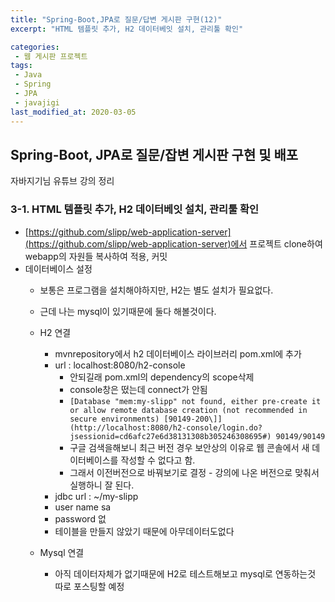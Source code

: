 ```yaml
---
title: "Spring-Boot,JPA로 질문/답변 게시판 구현(12)"
excerpt: "HTML 템플릿 추가, H2 데이터베잇 설치, 관리툴 확인"

categories:
 - 웹 게시판 프로젝트
tags:
 - Java
 - Spring
 - JPA
 - javajigi
last_modified_at: 2020-03-05
---
```




## Spring-Boot, JPA로 질문/잡변 게시판 구현 및 배포

자바지기님 유튜브 강의 정리

### 3-1. HTML 템플릿 추가, H2 데이터베잇 설치, 관리툴 확인

* [https://github.com/slipp/web-application-server](https://github.com/slipp/web-application-server)에서 프로젝트 clone하여 webapp의 자원들 복사하여 적용, 커밋
* 데이터베이스 설정 
  * 보통은 프로그램을 설치해야하지만, H2는 별도 설치가 필요없다.
  * 근데 나는 mysql이 있기때문에 둘다 해볼것이다.
  * H2 연결
    * mvnrepository에서 h2 데이터베이스 라이브러리 pom.xml에 추가
    * url : localhost:8080/h2-console
      * 안되길래 pom.xml의 dependency의 scope삭제
      * console창은 떴는데 connect가 안됨
      * `[Database "mem:my-slipp" not found, either pre-create it or allow remote database creation (not recommended in secure environments) [90149-200\]](http://localhost:8080/h2-console/login.do?jsessionid=cd6afc27e6d38131308b305246308695#) 90149/90149`
      * 구글 검색을해보니 최근 버전 경우 보안상의 이유로 웹 콘솔에서 새 데이터베이스를 작성할 수 없다고 함.
      * 그래서 이전버전으로 바꿔보기로 결정 - 강의에 나온 버전으로 맞춰서 실행하니 잘 된다.
    * jdbc url : ~/my-slipp
    * user name sa
    * password 없
    * 테이블을 만들지 않았기 때문에 아무데이터도없다

  * Mysql 연결
    * 아직 데이터자체가 없기때문에 H2로 테스트해보고 mysql로 연동하는것 따로 포스팅할 예정

